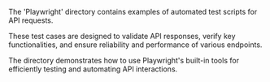 The 'Playwright' directory contains examples of automated test scripts for API requests. 

These test cases are designed to validate API responses, verify key functionalities, and ensure reliability and performance of various endpoints. 

The directory demonstrates how to use Playwright's built-in tools for efficiently testing and automating API interactions.
